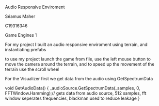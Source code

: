 Audio Responsive Enviroment

Séamus Maher

C19316346

Game Engines 1

For my project I built an audio responsive enviroment using terrain, and instantiating prefabs

to use my project launch the game from file, use the left mouse button to move the camera around the terrain, and to speed up the movement of the terrain use the scroll wheel

For the Visualizer first we get data from the audio using GetSpectrumData

  void GetAudioData()
    {
        _audioSource.GetSpectrumData(_samples, 0, FFTWindow.Hamming);// gets data from audio source, 512 samples, fft window seperates frequencies, blackman used to reduce leakage
    }
